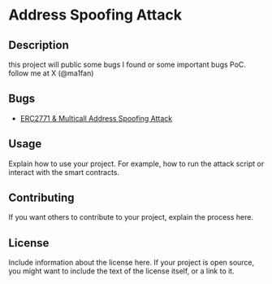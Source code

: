 # Address Spoofing Attack

## Description

this  project will public some bugs I found or some important bugs PoC. follow me at X (@ma1fan)

## Bugs

 - [ERC2771 & Multicall Address Spoofing Attack](./AddressSpoofingAttack/)


## Usage

Explain how to use your project. For example, how to run the attack script or interact with the smart contracts.

## Contributing

If you want others to contribute to your project, explain the process here.

## License

Include information about the license here. If your project is open source, you might want to include the text of the license itself, or a link to it.